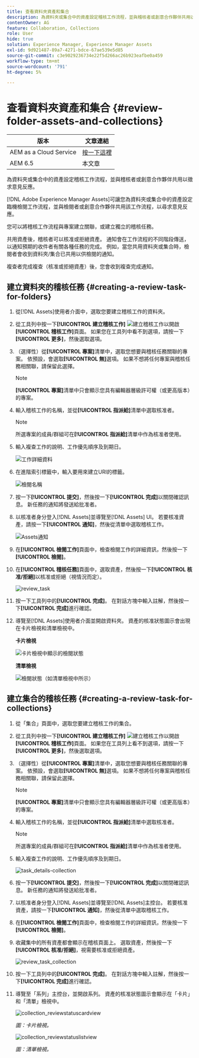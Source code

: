 ```yaml
---
title: 查看資料夾資產和集合
description: 為資料夾或集合中的資產設定稽核工作流程，並與稽核者或創意合作夥伴共用以徵求意見反應。
contentOwner: AG
feature: Collaboration, Collections
role: User
hide: true
solution: Experience Manager, Experience Manager Assets
exl-id: 9d921487-89a7-4271-bdce-67ae539e5d85
source-git-commit: c3e9029236734e22f5d266ac26b923eafbe0a459
workflow-type: tm+mt
source-wordcount: '791'
ht-degree: 5%

---
```


# 查看資料夾資產和集合 {#review-folder-assets-and-collections}

| 版本 | 文章連結 |
| -------- | ---------------------------- |
| AEM as a Cloud Service  | [按一下這裡](https://experienceleague.adobe.com/docs/experience-manager-cloud-service/content/assets/manage/bulk-approval.html?lang=en) |
| AEM 6.5 | 本文章 |

為資料夾或集合中的資產設定稽核工作流程，並與稽核者或創意合作夥伴共用以徵求意見反應。

[!DNL Adobe Experience Manager Assets]可讓您為資料夾或集合中的資產設定臨機檢閱工作流程，並與檢閱者或創意合作夥伴共用該工作流程，以尋求意見反應。

您可以將稽核工作流程與專案建立關聯，或建立獨立的稽核任務。

共用資產後，稽核者可以核准或拒絕資產。 通知會在工作流程的不同階段傳送，以通知預期的收件者有關各種任務的完成。 例如，當您共用資料夾或集合時，檢閱者會收到資料夾/集合已共用以供檢閱的通知。

複查者完成複查（核准或拒絕資產）後，您會收到複查完成通知。

## 建立資料夾的稽核任務 {#creating-a-review-task-for-folders}

1. 從[!DNL Assets]使用者介面中，選取您要建立稽核工作的資料夾。
1. 從工具列中按一下&#x200B;**[!UICONTROL 建立稽核工作]** ![建立稽核工作](assets/do-not-localize/create-review-task.png)以開啟&#x200B;**[!UICONTROL 稽核工作]**&#x200B;頁面。 如果您在工具列中看不到選項，請按一下&#x200B;**[!UICONTROL 更多]**，然後選取選項。

1. （選擇性）從&#x200B;**[!UICONTROL 專案]**&#x200B;清單中，選取您想要與稽核任務關聯的專案。 依預設，會選取&#x200B;**[!UICONTROL 無]**&#x200B;選項。 如果不想將任何專案與稽核任務相關聯，請保留此選擇。

   >[!NOTE]
   >
   >**[!UICONTROL 專案]**&#x200B;清單中只會顯示您具有編輯器層級許可權（或更高版本）的專案。

1. 輸入稽核工作的名稱，並從&#x200B;**[!UICONTROL 指派給]**&#x200B;清單中選取核准者。

   >[!NOTE]
   >
   >所選專案的成員/群組可在&#x200B;**[!UICONTROL 指派給]**&#x200B;清單中作為核准者使用。

1. 輸入複查工作的說明、工作優先順序及到期日。

   ![工作詳細資料](assets/task_details.png)

1. 在進階索引標籤中，輸入要用來建立URI的標籤。

   ![檢閱名稱](assets/review_name.png)

1. 按一下&#x200B;**[!UICONTROL 提交]**，然後按一下&#x200B;**[!UICONTROL 完成]**&#x200B;以關閉確認訊息。 新任務的通知將發送給批准者。
1. 以核准者身分登入[!DNL Assets]並導覽至[!DNL Assets] UI。 若要核准資產，請按一下&#x200B;**[!UICONTROL 通知]**，然後從清單中選取稽核工作。

   ![Assets通知](assets/aemAssetsNotification.png)

1. 在&#x200B;**[!UICONTROL 檢閱工作]**&#x200B;頁面中，檢查檢閱工作的詳細資訊，然後按一下&#x200B;**[!UICONTROL 檢閱]**。
1. 在&#x200B;**[!UICONTROL 稽核任務]**&#x200B;頁面中，選取資產，然後按一下&#x200B;**[!UICONTROL 核准/拒絕]**&#x200B;以核准或拒絕（視情況而定）。

   ![review_task](assets/review_task.png)

1. 按一下工具列中的&#x200B;**[!UICONTROL 完成]**。 在對話方塊中輸入註解，然後按一下&#x200B;**[!UICONTROL 完成]**&#x200B;進行確認。
1. 導覽至[!DNL Assets]使用者介面並開啟資料夾。 資產的核准狀態圖示會出現在卡片檢視和清單檢視中。

   **卡片檢視**

   ![卡片檢視中顯示的檢閱狀態](assets/chlimage_1-404.png)

   **清單檢視**

   ![檢閱狀態（如清單檢視中所示）](assets/review_status_listview.png)

## 建立集合的稽核任務 {#creating-a-review-task-for-collections}

1. 從「集合」頁面中，選取您要建立稽核工作的集合。
1. 從工具列中按一下&#x200B;**[!UICONTROL 建立稽核工作]** ![建立稽核工作](assets/do-not-localize/create-review-task.png)以開啟&#x200B;**[!UICONTROL 稽核工作]**&#x200B;頁面。 如果您在工具列上看不到選項，請按一下&#x200B;**[!UICONTROL 更多]**，然後選取選項。

1. （選擇性）從&#x200B;**[!UICONTROL 專案]**&#x200B;清單中，選取您想要與稽核任務關聯的專案。 依預設，會選取&#x200B;**[!UICONTROL 無]**&#x200B;選項。 如果不想將任何專案與稽核任務相關聯，請保留此選擇。

   >[!NOTE]
   >
   >**[!UICONTROL 專案]**&#x200B;清單中只會顯示您具有編輯器層級許可權（或更高版本）的專案。

1. 輸入稽核工作的名稱，並從&#x200B;**[!UICONTROL 指派給]**&#x200B;清單中選取核准者。

   >[!NOTE]
   >
   >所選專案的成員/群組可在&#x200B;**[!UICONTROL 指派給]**&#x200B;清單中作為核准者使用。

1. 輸入複查工作的說明、工作優先順序及到期日。

   ![task_details-collection](assets/task_details-collection.png)

1. 按一下&#x200B;**[!UICONTROL 提交]**，然後按一下&#x200B;**[!UICONTROL 完成]**&#x200B;以關閉確認訊息。 新任務的通知將發送給批准者。
1. 以核准者身分登入[!DNL Assets]並導覽至[!DNL Assets]主控台。 若要核准資產，請按一下&#x200B;**[!UICONTROL 通知]**，然後從清單中選取稽核工作。
1. 在&#x200B;**[!UICONTROL 檢閱工作]**&#x200B;頁面中，檢查檢閱工作的詳細資訊，然後按一下&#x200B;**[!UICONTROL 檢閱]**。
1. 收藏集中的所有資產都會顯示在稽核頁面上。 選取資產，然後按一下&#x200B;**[!UICONTROL 核准/拒絕]**，視需要核准或拒絕資產。

   ![review_task_collection](assets/review_task_collection.png)

1. 按一下工具列中的&#x200B;**[!UICONTROL 完成]**。 在對話方塊中輸入註解，然後按一下&#x200B;**[!UICONTROL 完成]**&#x200B;進行確認。
1. 導覽至「系列」主控台，並開啟系列。 資產的核准狀態圖示會顯示在「卡片」和「清單」檢視中。

   ![collection_reviewstatuscardview](assets/collection_reviewstatuscardview.png)

   *圖：卡片檢視。*

   ![collection_reviewstatuslistview](assets/collection_reviewstatuslistview.png)

   *圖：清單檢視。*
